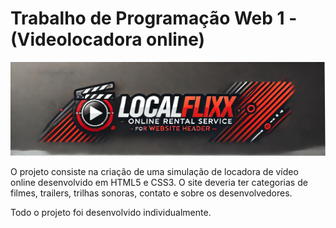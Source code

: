 # Trabalho de Programação Web 1 -(Videolocadora online)

![Logo da LocalFlix](img/image-logo.png)

O projeto consiste na criação de uma simulação de locadora de vídeo online desenvolvido em HTML5 e CSS3. O site deveria ter categorias de filmes, trailers, trilhas sonoras, contato e sobre os desenvolvedores.

Todo o projeto foi desenvolvido individualmente.